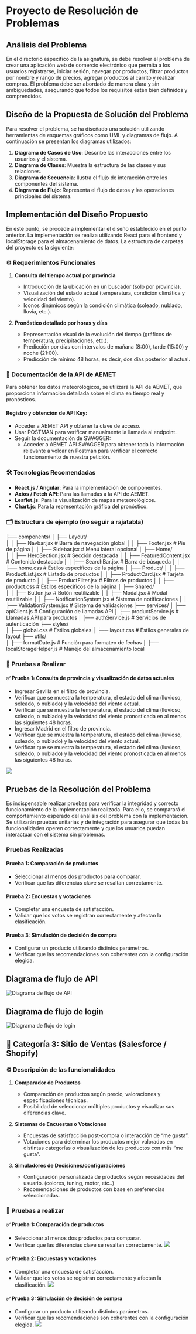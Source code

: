 # Proyecto de Resolución de Problemas

## Análisis del Problema

En el directorio específico de la asignatura, se debe resolver el problema de crear una aplicación web de comercio electrónico que permita a los usuarios registrarse, iniciar sesión, navegar por productos, filtrar productos por nombre y rango de precios, agregar productos al carrito y realizar compras. El problema debe ser abordado de manera clara y sin ambigüedades, asegurando que todos los requisitos estén bien definidos y comprendidos.

## Diseño de la Propuesta de Solución del Problema

Para resolver el problema, se ha diseñado una solución utilizando herramientas de esquemas gráficos como UML y diagramas de flujo. A continuación se presentan los diagramas utilizados:

1. **Diagrama de Casos de Uso**: Describe las interacciones entre los usuarios y el sistema.
2. **Diagrama de Clases**: Muestra la estructura de las clases y sus relaciones.
3. **Diagrama de Secuencia**: Ilustra el flujo de interacción entre los componentes del sistema.
4. **Diagrama de Flujo**: Representa el flujo de datos y las operaciones principales del sistema.

## Implementación del Diseño Propuesto

En este punto, se procede a implementar el diseño establecido en el punto anterior. La implementación se realiza utilizando React para el frontend y localStorage para el almacenamiento de datos. La estructura de carpetas del proyecto es la siguiente:



### ⚙️ Requerimientos Funcionales

1. **Consulta del tiempo actual por provincia**
   - Introducción de la ubicación en un buscador (sólo por provincia).
   - Visualización del estado actual (temperatura, condición climática y velocidad del viento).
   - Iconos dinámicos según la condición climática (soleado, nublado, lluvia, etc.).

2. **Pronóstico detallado por horas y días**
   - Representación visual de la evolución del tiempo (gráficos de temperatura, precipitaciones, etc.).
   - Predicción por días con intervalos de mañana (8:00), tarde (15:00) y noche (21:00).
   - Predicción de mínimo 48 horas, es decir, dos días posterior al actual.

### 🔗 Documentación de la API de AEMET

Para obtener los datos meteorológicos, se utilizará la API de AEMET, que proporciona información detallada sobre el clima en tiempo real y pronósticos.

#### Registro y obtención de API Key:
- Acceder a AEMET API y obtener la clave de acceso.
- Usar POSTMAN para verificar manualmente la llamada al endpoint.
- Seguir la documentación de SWAGGER:
  - Acceder a AEMET API SWAGGER para obtener toda la información relevante a volcar en Postman para verificar el correcto funcionamiento de nuestra petición.

### 🛠️ Tecnologías Recomendadas

- **React.js / Angular**: Para la implementación de componentes.
- **Axios / Fetch API**: Para las llamadas a la API de AEMET.
- **Leaflet.js**: Para la visualización de mapas meteorológicos.
- **Chart.js**: Para la representación gráfica del pronóstico.

### 🗂️ Estructura de ejemplo (no seguir a rajatabla)

├── components/
│   ├── Layout/  
│   │   ├── Navbar.jsx             # Barra de navegación global
│   │   ├── Footer.jsx             # Pie de página
│   │   ├── Sidebar.jsx            # Menú lateral opcional
│   ├── Home/  
│   │   ├── HeroSection.jsx         # Sección destacada
│   │   ├── FeaturedContent.jsx     # Contenido destacado
│   │   ├── SearchBar.jsx           # Barra de búsqueda
│   │   ├── home.css                # Estilos específicos de la página
│   ├── Product/
│   │   ├── ProductList.jsx         # Listado de productos
│   │   ├── ProductCard.jsx         # Tarjeta de producto
│   │   ├── ProductFilter.jsx       # Filtros de productos
│   │   ├── product.css             # Estilos específicos de la página
│   ├── Shared/  
│   │   ├── Button.jsx              # Botón reutilizable
│   │   ├── Modal.jsx               # Modal reutilizable
│   │   ├── NotificationSystem.jsx  # Sistema de notificaciones
│   │   ├── ValidationSystem.jsx    # Sistema de validaciones
├── services/
│   ├── apiClient.js                # Configuración de llamadas API
│   ├── productService.js           # Llamadas API para productos
│   ├── authService.js              # Servicios de autenticación
├── styles/  
│   ├── global.css                  # Estilos globales
│   ├── layout.css                  # Estilos generales de layout
├── utils/  
│   ├── formatDate.js               # Función para formateo de fechas
│   ├── localStorageHelper.js       # Manejo del almacenamiento local

### 🧪 Pruebas a Realizar

#### ✅ Prueba 1: Consulta de provincia y visualización de datos actuales
- Ingresar Sevilla en el filtro de provincia.
- Verificar que se muestra la temperatura, el estado del clima (lluvioso, soleado, o nublado) y la velocidad del viento actual.
- Verificar que se muestra la temperatura, el estado del clima (lluvioso, soleado, o nublado) y la velocidad del viento pronosticada en al menos las siguientes 48 horas.
- Ingresar Madrid en el filtro de provincia.
- Verificar que se muestra la temperatura, el estado del clima (lluvioso, soleado, o nublado) y la velocidad del viento actual.
- Verificar que se muestra la temperatura, el estado del clima (lluvioso, soleado, o nublado) y la velocidad del viento pronosticada en al menos las siguientes 48 horas.

![](./public/assets/images/Gif1EC.gif)
## Pruebas de la Resolución del Problema

Es indispensable realizar pruebas para verificar la integridad y correcto funcionamiento de la implementación realizada. Para ello, se comparará el comportamiento esperado del análisis del problema con la implementación. Se utilizarán pruebas unitarias y de integración para asegurar que todas las funcionalidades operen correctamente y que los usuarios puedan interactuar con el sistema sin problemas.

### Pruebas Realizadas

#### Prueba 1: Comparación de productos
- Seleccionar al menos dos productos para comparar.
- Verificar que las diferencias clave se resaltan correctamente.

#### Prueba 2: Encuestas y votaciones
- Completar una encuesta de satisfacción.
- Validar que los votos se registran correctamente y afectan la clasificación.

#### Prueba 3: Simulación de decisión de compra
- Configurar un producto utilizando distintos parámetros.
- Verificar que las recomendaciones son coherentes con la configuración elegida.

## Diagrama de flujo de API
![Diagrama de flujo de API](public/assets/images/DIagrama.jpg)

## Diagrama de flujo de login
![Diagrama de flujo de login](public/assets/images/DiagramaDeLogin.jpeg)

## 🛒 Categoría 3: Sitio de Ventas (Salesforce / Shopify)

### ⚙️ Descripción de las funcionalidades

1. **Comparador de Productos**
   - Comparación de productos según precio, valoraciones y especificaciones técnicas.
   - Posibilidad de seleccionar múltiples productos y visualizar sus diferencias clave.

2. **Sistemas de Encuestas o Votaciones**
   - Encuestas de satisfacción post-compra o interacción de “me gusta”.
   - Votaciones para determinar los productos mejor valorados en distintas categorías o visualización de los productos con más “me gusta”.

3. **Simuladores de Decisiones/configuraciones**
   - Configuración personalizada de productos según necesidades del usuario. (colores, tuning, motor, etc..)
   - Recomendaciones de productos con base en preferencias seleccionadas.

### 🧪 Pruebas a realizar

#### ✅ Prueba 1: Comparación de productos
- Seleccionar al menos dos productos para comparar.
- Verificar que las diferencias clave se resaltan correctamente.
![](./public/assets/images/Gif2EC.gif)


#### ✅ Prueba 2: Encuestas y votaciones
- Completar una encuesta de satisfacción.
- Validar que los votos se registran correctamente y afectan la clasificación.
![](./public/assets/images/Gif3EC.gif)

#### ✅ Prueba 3: Simulación de decisión de compra
- Configurar un producto utilizando distintos parámetros.
- Verificar que las recomendaciones son coherentes con la configuración elegida.
![](./public/assets/images/Gif4EC.gif)


